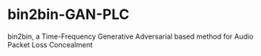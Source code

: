 # bin2bin-GAN-PLC
bin2bin, a Time-Frequency Generative Adversarial based method for Audio Packet Loss Concealment
